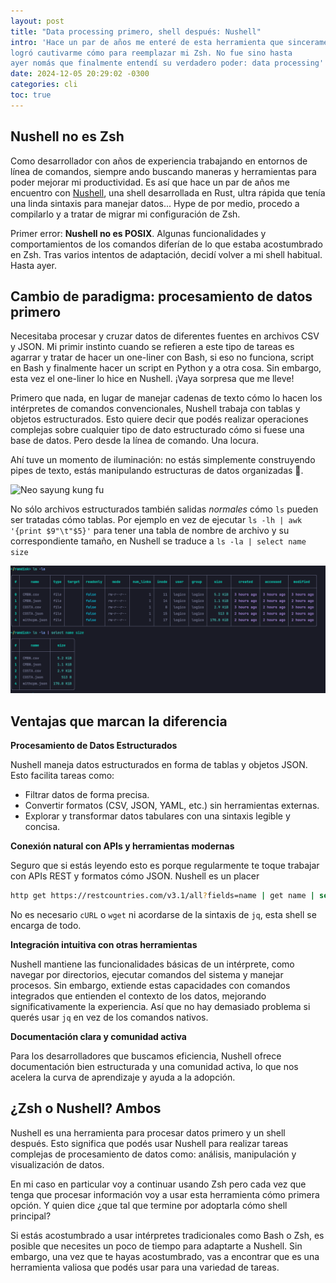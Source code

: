 ```yaml
---
layout: post
title: "Data processing primero, shell después: Nushell"
intro: 'Hace un par de años me enteré de esta herramienta que sinceramente no
logró cautivarme cómo para reemplazar mi Zsh. No fue sino hasta
ayer nomás que finalmente entendí su verdadero poder: data processing'
date: 2024-12-05 20:29:02 -0300
categories: cli
toc: true
---
```


## Nushell no es Zsh

Como desarrollador con años de experiencia trabajando en entornos de línea de
comandos, siempre ando buscando maneras y herramientas para poder mejorar mi
productividad. Es así que hace un par de años me encuentro con
[Nushell](https://nushell.sh), una shell desarrollada en Rust, ultra rápida que
tenía una linda sintaxis para manejar datos... Hype de por medio, procedo a
compilarlo y a tratar de migrar mi configuración de Zsh.

Primer error: **Nushell no es POSIX**. Algunas funcionalidades y comportamientos 
de los comandos diferían de lo que estaba acostumbrado en Zsh. Tras varios
intentos de adaptación, decidí volver a mi shell habitual. Hasta ayer.

## Cambio de paradigma: procesamiento de datos primero

Necesitaba procesar y cruzar datos de diferentes fuentes en archivos CSV y JSON.
Mi primir instinto cuando se refieren a este tipo de tareas es agarrar y tratar
de hacer un one-liner con Bash, si eso no funciona, script en Bash y finalmente
hacer un script en Python y a otra cosa. Sin embargo, esta vez el one-liner lo
hice en Nushell. ¡Vaya sorpresa que me lleve!

Primero que nada, en lugar de manejar cadenas de texto cómo lo hacen los
intérpretes de comandos convencionales, Nushell trabaja con tablas y objetos estructurados. Esto quiere
decir que podés realizar operaciones complejas sobre cualquier tipo de dato
estructurado cómo si fuese una base de datos. Pero desde la línea de comando.
Una locura.

Ahí tuve un momento de iluminación: no estás simplemente construyendo pipes de
texto, estás manipulando estructuras de datos organizadas 🤯.

![Neo sayung kung fu](https://i.giphy.com/media/v1.Y2lkPTc5MGI3NjExMGV2eW16aTVvNDJ2czVlejlhbWxsNGg2OWYwdjZ5OXdoMDUzazZzbiZlcD12MV9pbnRlcm5hbF9naWZfYnlfaWQmY3Q9Zw/3o7btNhMBytxAM6YBa/giphy.gif)

No sólo archivos estructurados también salidas _normales_ cómo `ls` pueden ser
tratadas cómo tablas. Por ejemplo en vez de ejecutar `ls -lh | awk '{print $9"\t"$5}'`
para tener una tabla de nombre de archivo y su correspondiente tamaño, en
Nushell se traduce a `ls -la | select name size`

![](/assets/images/blog/24-12-06/2024-12-06_18-34-15.png)

## Ventajas que marcan la diferencia

**Procesamiento de Datos Estructurados**

Nushell maneja datos estructurados en forma de tablas y objetos JSON. Esto facilita tareas como:

- Filtrar datos de forma precisa.
- Convertir formatos (CSV, JSON, YAML, etc.) sin herramientas externas.
- Explorar y transformar datos tabulares con una sintaxis legible y concisa.

**Conexión natural con APIs y herramientas modernas**

Seguro que si estás leyendo esto es porque regularmente te toque trabajar con
APIs REST y formatos cómo JSON. Nushell es un placer

```Bash
http get https://restcountries.com/v3.1/all?fields=name | get name | select common nativeName | sort | first 3
```

No es necesario `cURL` o `wget` ni acordarse de la sintaxis de `jq`, esta shell
se encarga de todo.

**Integración intuitiva con otras herramientas**

Nushell mantiene las funcionalidades básicas de un intérprete, como navegar por directorios, 
ejecutar comandos del sistema y manejar procesos. Sin embargo, extiende estas 
capacidades con comandos integrados que entienden el contexto de los datos, 
mejorando significativamente la experiencia. Así que no hay demasiado problema
si querés usar `jq` en vez de los comandos nativos.

**Documentación clara y comunidad activa**

Para los desarrolladores que buscamos eficiencia, Nushell ofrece documentación 
bien estructurada y una comunidad activa, lo que nos acelera la curva de aprendizaje 
y ayuda a la adopción.

## ¿Zsh o Nushell? Ambos

Nushell es una herramienta para procesar datos primero y un shell después. Esto 
significa que podés usar Nushell para realizar tareas complejas de procesamiento 
de datos como: análisis, manipulación y visualización de datos.

En mi caso en particular voy a continuar usando Zsh pero cada vez que tenga que
procesar información voy a usar esta herramienta cómo primera opción. Y quien dice
¿que tal que termine por adoptarla cómo shell principal? 

Si estás acostumbrado a usar intérpretes tradicionales como Bash o Zsh, es posible 
que necesites un poco de tiempo para adaptarte a Nushell. Sin embargo, 
una vez que te hayas acostumbrado, vas a encontrar que es una herramienta 
valiosa que podés usar para una variedad de tareas.


